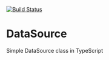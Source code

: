 [![Build Status](https://travis-ci.org/Colonise/DataSource.svg?branch=master)](https://travis-ci.org/Colonise/DataSource)

# DataSource
Simple DataSource class in TypeScript
